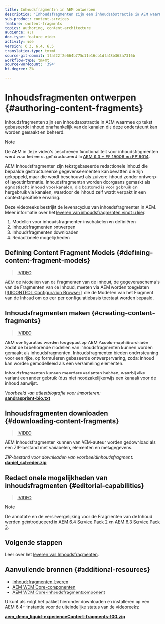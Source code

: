 ```yaml
---
title: Inhoudsfragmenten in AEM ontwerpen
description: 'Inhoudsfragmenten zijn een inhoudsabstractie in AEM waarmee op tekst gebaseerde inhoud onafhankelijk van de kanalen die deze ondersteunt kan worden gemaakt en beheerd. '
sub-product: content-services
feature: content-fragments
topics: authoring, content-architecture
audience: all
doc-type: feature video
activity: use
version: 6.3, 6.4, 6.5
translation-type: tm+mt
source-git-commit: 1faf22f2e664b775c11e16cb1dfa18b363a7316b
workflow-type: tm+mt
source-wordcount: '394'
ht-degree: 2%

---
```



# Inhoudsfragmenten ontwerpen {#authoring-content-fragments}

Inhoudsfragmenten zijn een inhoudsabstractie in AEM waarmee op tekst gebaseerde inhoud onafhankelijk van de kanalen die deze ondersteunt kan worden gemaakt en beheerd.

>[!NOTE]
>
>De AEM in deze video&#39;s beschreven functionaliteit voor inhoudsfragmenten werd voor het eerst geïntroduceerd in [AEM 6.3 + FP 19008 en FP19614](https://helpx.adobe.com/experience-manager/6-3/release-notes/content-services-fragments-featurepack.html).


AEM Inhoudsfragmenten zijn tekstgebaseerde redactionele inhoud die bepaalde gestructureerde gegevenselementen kan bevatten die zijn gekoppeld, maar die wordt beschouwd als zuivere inhoud zonder ontwerp- of layoutinformatie. Inhoudsfragmenten worden doorgaans gemaakt als agnostische inhoud voor kanalen, die bestemd is voor gebruik en hergebruik via kanalen, waardoor de inhoud zelf wordt verpakt in een contextspecifieke ervaring.

Deze videoreeks bestrijkt de levenscyclus van inhoudsfragmenten in AEM. Meer informatie over het [leveren van inhoudsfragmenten vindt u hier](content-fragments-delivery-feature-video-use.md).

1. Modellen voor inhoudsfragmenten inschakelen en definiëren
2. Inhoudsfragmenten ontwerpen
3. Inhoudsfragmenten downloaden
4. Redactionele mogelijkheden

## Defining Content Fragment Models {#defining-content-fragment-models}

>[!VIDEO](https://video.tv.adobe.com/v/22452/?quality=12&learn=on)

AEM de Modellen van de Fragmenten van de Inhoud, de gegevensschema&#39;s van de Fragmenten van de Inhoud, moeten via AEM worden toegelaten [[!UICONTROL Configuration Browser]](https://docs.adobe.com/content/help/en/experience-manager-cloud-service/implementing/developing/configurations.html), die de Modellen van het Fragment van de Inhoud om op een per configuratiebasis toestaat worden bepaald.

## Inhoudsfragmenten maken {#creating-content-fragments}

>[!VIDEO](https://video.tv.adobe.com/v/22451/?quality=12&learn=on)

AEM configuraties worden toegepast op AEM Assets-maphiërarchieën zodat de bijbehorende modellen van inhoudsfragmenten kunnen worden gemaakt als inhoudsfragmenten. Inhoudsfragmenten bieden ondersteuning voor een rijke, op formulieren gebaseerde ontwerpervaring, zodat inhoud kan worden gemodelleerd als een verzameling elementen.

Inhoudsfragmenten kunnen meerdere varianten hebben, waarbij elke variant een ander gebruik (dus niet noodzakelijkerwijs een kanaal) voor de inhoud aanwijst.

*Voorbeeld van atleetbiografie voor importeren:*\
**[sandrasprient-bio.txt](assets/sandra-sprient-bio.txt)**

## Inhoudsfragmenten downloaden {#downloading-content-fragments}

>[!VIDEO](https://video.tv.adobe.com/v/22450/?quality=12&learn=on)

AEM Inhoudsfragmenten kunnen van AEM-auteur worden gedownload als een ZIP-bestand met variabelen, elementen en metagegevens.

*ZIP-bestand voor downloaden van voorbeeldinhoudsfragment:*\
**[daniel_schreder.zip](assets/daniel_schreder.zip)**

## Redactionele mogelijkheden van inhoudsfragmenten {#editorial-capabilities}

>[!VIDEO](https://video.tv.adobe.com/v/25891/?quality=12&learn=on)

>[!NOTE]
>
> De annotatie en de versievergelijking voor de Fragmenten van de Inhoud werden geïntroduceerd in [AEM 6.4 Service Pack 2](https://helpx.adobe.com/experience-manager/aem-releases-updates.html) en [AEM 6.3 Service Pack 3](https://helpx.adobe.com/experience-manager/6-3/release-notes/sp3-release-notes.html).

## Volgende stappen

Leer over het [leveren van Inhoudsfragmenten](content-fragments-delivery-feature-video-use.md).

## Aanvullende bronnen {#additional-resources}

* [Inhoudsfragmenten leveren](content-fragments-delivery-feature-video-use.md)
* [AEM WCM Core-componenten](https://docs.adobe.com/content/help/en/experience-manager-core-components/using/introduction.html)
* [AEM WCM Core-inhoudsfragmentcomponent](https://docs.adobe.com/content/help/en/experience-manager-core-components/using/components/content-fragment-component.html)

U kunt als volgt het pakket hieronder downloaden en installeren op een AEM 6.4+-instantie voor de uiteindelijke status van de videoreeks:

**[aem_demo_liquid-experienceContent-fragments-100.zip](assets/aem_demo_fluid-experiencescontent-fragments-100.zip)**
